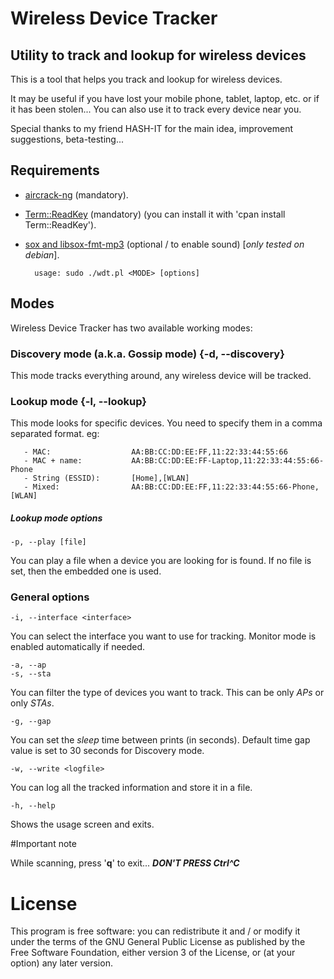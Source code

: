 # Wireless Device Tracker
## Utility to track and lookup for wireless devices

This is a tool that helps you track and lookup for wireless devices.

It may be useful if you have lost your mobile phone, tablet, laptop, etc. or if it has been stolen...
You can also use it to track every device near you.

Special thanks to my friend HASH-IT for the main idea, improvement suggestions, beta-testing...

## Requirements

* [aircrack-ng](http://www.aircrack-ng.org/ "aircrack-ng homepage") (mandatory).
* [Term::ReadKey](https://metacpan.org/module/Term::ReadKey "Term::ReadKey homepage") (mandatory) (you can install it with 'cpan install Term::ReadKey').
* [sox and libsox-fmt-mp3](http://sox.sourceforge.net/ "SoX homepage") (optional / to enable sound) [_only tested on debian_].

        usage: sudo ./wdt.pl <MODE> [options]

## Modes

Wireless Device Tracker has two available working modes:

### Discovery mode (a.k.a. Gossip mode) {-d, --discovery}

This mode tracks everything around, any wireless device will be tracked.

### Lookup mode  {-l, --lookup}

This mode looks for specific devices. You need to specify them in a comma separated format. eg:

       - MAC:                  AA:BB:CC:DD:EE:FF,11:22:33:44:55:66
       - MAC + name:           AA:BB:CC:DD:EE:FF-Laptop,11:22:33:44:55:66-Phone
       - String (ESSID):       [Home],[WLAN]
       - Mixed:                AA:BB:CC:DD:EE:FF,11:22:33:44:55:66-Phone,[WLAN]

##### Lookup mode options

    -p, --play [file]

You can play a file when a device you are looking for is found. If no file is set, then the embedded one is used.

### General options

    -i, --interface <interface>
You can select the interface you want to use for tracking. Monitor mode is enabled automatically if needed.

    -a, --ap
    -s, --sta
You can filter the type of devices you want to track. This can be only _APs_ or only _STAs_.

    -g, --gap
You can set the _sleep_ time between prints (in seconds). Default time gap value is set to 30 seconds for Discovery mode.

    -w, --write <logfile>
You can log all the tracked information and store it in a file.

    -h, --help
Shows the usage screen and exits.

#Important note

While scanning, press '**q**' to exit... **_DON'T PRESS Ctrl^C_**

# License

This program is free software: you can redistribute it and / or modify it under the terms of the GNU General Public License as published by the Free Software Foundation, either version 3 of the License, or (at your option) any later version.
